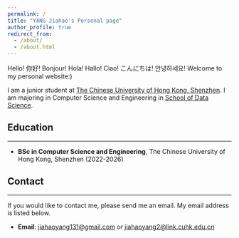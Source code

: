 ```yaml
---
permalink: /
title: "YANG Jiahao's Personal page"
author_profile: true
redirect_from: 
  - /about/
  - /about.html
---
```


Hello! 你好! Bonjour! Hola! Hallo! Ciao! こんにちは! 안녕하세요! Welcome to my personal website:) 

I am a junior student at [The Chinese University of Hong Kong, Shenzhen](https://www.cuhk.edu.cn/en). I am majoring in Computer Science and Engineering in [School of Data Science](https://sds.cuhk.edu.cn/en).  

## Education
------
- **BSc in Computer Science and Engineering**, The Chinese University of Hong Kong, Shenzhen (2022-2026)


## Contact
------
If you would like to contact me, please send me an email. My email address is listed below.
- **Email**: [jiahaoyang131@gmail.com](jiahaoyang131@gmail.com) or [jiahaoyang2@link.cuhk.edu.cn](jiahaoyang2@link.cuhk.edu.cn)
